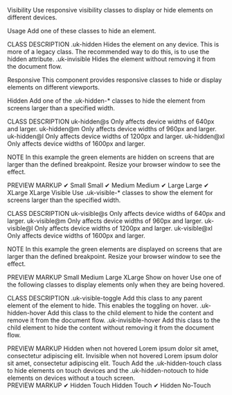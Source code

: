 

Visibility
Use responsive visibility classes to display or hide elements on different devices.

Usage
Add one of these classes to hide an element.

CLASS	DESCRIPTION
.uk-hidden	Hides the element on any device. This is more of a legacy class. The recommended way to do this, is to use the hidden attribute.
.uk-invisible	Hides the element without removing it from the document flow.
<div hidden></div>

<div class="uk-invisible"></div>
Responsive
This component provides responsive classes to hide or display elements on different viewports.

Hidden
Add one of the .uk-hidden-* classes to hide the element from screens larger than a specified width.

CLASS	DESCRIPTION
uk-hidden@s	Only affects device widths of 640px and larger.
uk-hidden@m	Only affects device widths of 960px and larger.
uk-hidden@l	Only affects device widths of 1200px and larger.
uk-hidden@xl	Only affects device widths of 1600px and larger.
<!-- Hidden on tablets and larger -->
<div class="uk-hidden@m"></div>
NOTE In this example the green elements are hidden on screens that are larger than the defined breakpoint. Resize your browser window to see the effect.

PREVIEW
MARKUP
✔ Small
Small
✔ Medium
Medium
✔ Large
Large
✔ XLarge
XLarge
Visible
Use .uk-visible-* classes to show the element for screens larger than the specified width.

CLASS	DESCRIPTION
uk-visible@s	Only affects device widths of 640px and larger.
uk-visible@m	Only affects device widths of 960px and larger.
uk-visible@l	Only affects device widths of 1200px and larger.
uk-visible@xl	Only affects device widths of 1600px and larger.
<!-- Visible on tablets and larger -->
<div class="uk-visible@m"></div>
NOTE In this example the green elements are displayed on screens that are larger than the defined breakpoint. Resize your browser window to see the effect.

PREVIEW
MARKUP
Small
Medium
Large
XLarge
Show on hover
Use one of the following classes to display elements only when they are being hovered.

CLASS	DESCRIPTION
.uk-visible-toggle	Add this class to any parent element of the element to hide. This enables the toggling on hover.
.uk-hidden-hover	Add this class to the child element to hide the content and remove it from the document flow.
.uk-invisible-hover	Add this class to the child element to hide the content without removing it from the document flow.
<div class="uk-visible-toggle">
    <div class="uk-hidden-hover"></div>
</div>
PREVIEW
MARKUP
Hidden when not hovered
Lorem ipsum dolor sit amet, consectetur adipiscing elit.
Invisible when not hovered
Lorem ipsum dolor sit amet, consectetur adipiscing elit.
Touch
Add the .uk-hidden-touch class to hide elements on touch devices and the .uk-hidden-notouch to hide elements on devices without a touch screen.

<!-- Hidden on touch devices -->
<div class="uk-hidden-touch"></div>

<!-- Hidden on no-touch devices -->
<div class="uk-hidden-notouch"></div>
PREVIEW
MARKUP
✔ Hidden Touch
Hidden Touch
✔ Hidden No-Touch
